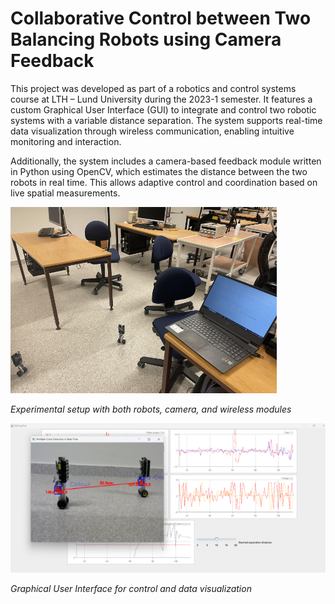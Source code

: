 # Collaborative Control between Two Balancing Robots using Camera Feedback 

This project was developed as part of a robotics and control systems course at LTH – Lund University during the 2023-1 semester. It features a custom Graphical User Interface (GUI) to integrate and control two robotic systems with a variable distance separation. The system supports real-time data visualization through wireless communication, enabling intuitive monitoring and interaction.

Additionally, the system includes a camera-based feedback module written in Python using OpenCV, which estimates the distance between the two robots in real time. This allows adaptive control and coordination based on live spatial measurements.

![System Setup](./images_LTH/system-setup.png)

*Experimental setup with both robots, camera, and wireless modules*

![GUI Overview](./images_LTH/gui.png)

*Graphical User Interface for control and data visualization*

